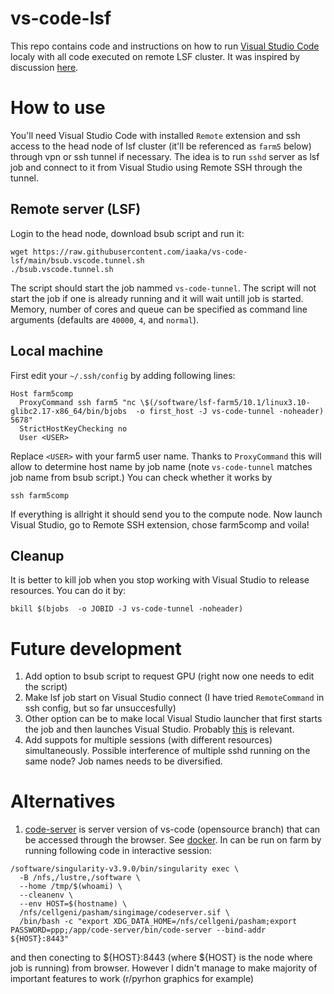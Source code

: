 # vs-code-lsf
This repo contains code and instructions on how to run [Visual Studio Code](https://code.visualstudio.com/) localy with all code executed on remote LSF cluster. It was inspired by discussion [here](https://github.com/microsoft/vscode-remote-release/issues/1722#issuecomment-1216040876).

# How to use
You'll need Visual Studio Code with installed `Remote` extension and ssh access to the head node of lsf cluster (it'll be referenced as `farm5` below) through vpn or ssh tunnel if necessary.
The idea is to run `sshd` server as lsf job and connect to it from Visual Studio using Remote SSH through the tunnel.
## Remote server (LSF)
Login to the head node, download bsub script and run it:
```
wget https://raw.githubusercontent.com/iaaka/vs-code-lsf/main/bsub.vscode.tunnel.sh
./bsub.vscode.tunnel.sh
```
The script should start the job nammed `vs-code-tunnel`. The script will not start the job if one is already running and it will wait untill job is started.
Memory, number of cores and queue can be specified as command line arguments (defaults are `40000`, `4`, and `normal`).

## Local machine
First edit your `~/.ssh/config` by adding following lines:
```
Host farm5comp
  ProxyCommand ssh farm5 "nc \$(/software/lsf-farm5/10.1/linux3.10-glibc2.17-x86_64/bin/bjobs  -o first_host -J vs-code-tunnel -noheader) 5678"
  StrictHostKeyChecking no
  User <USER>
```
Replace  `<USER>` with your farm5 user name. Thanks to `ProxyCommand` this will allow to determine host name by job name (note `vs-code-tunnel` matches job name from bsub script.)
You can check whether it works by 
```
ssh farm5comp
```
If everything is allright it should send you to the compute node.
Now launch Visual Studio, go to Remote SSH extension, chose farm5comp and voila!
## Cleanup
It is better to kill job when you stop working with Visual Studio to release resources. You can do it by:
```
bkill $(bjobs  -o JOBID -J vs-code-tunnel -noheader)
```

# Future development
1. Add option to bsub script to request GPU (right now one needs to edit the script)
2. Make lsf job start on Visual Studio connect (I have tried `RemoteCommand` in ssh config, but so far unsuccesfully)
3. Other option can be to make local Visual Studio launcher that first starts the job and then launches Visual Studio. Probably [this](https://scicomp.ethz.ch/wiki/VSCode) is relevant.
4. Add suppots for multiple sessions (with different resources) simultaneously. Possible interference of multiple sshd running on the same node? Job names needs to be diversified.  

# Alternatives
1. [code-server](https://github.com/coder/code-server) is server version of vs-code (opensource branch) that can be accessed through the browser. See [docker](https://hub.docker.com/r/linuxserver/code-server). In can be run on farm by running following code in interactive session:
```
/software/singularity-v3.9.0/bin/singularity exec \
  -B /nfs,/lustre,/software \
  --home /tmp/$(whoami) \
  --cleanenv \
  --env HOST=$(hostname) \
  /nfs/cellgeni/pasham/singimage/codeserver.sif \
  /bin/bash -c "export XDG_DATA_HOME=/nfs/cellgeni/pasham;export PASSWORD=ppp;/app/code-server/bin/code-server --bind-addr ${HOST}:8443"
```
and then conecting to ${HOST}:8443 (where ${HOST} is the node where job is running) from browser. However I didn't manage to make majority of important features to work (r/pyrhon graphics for example)
